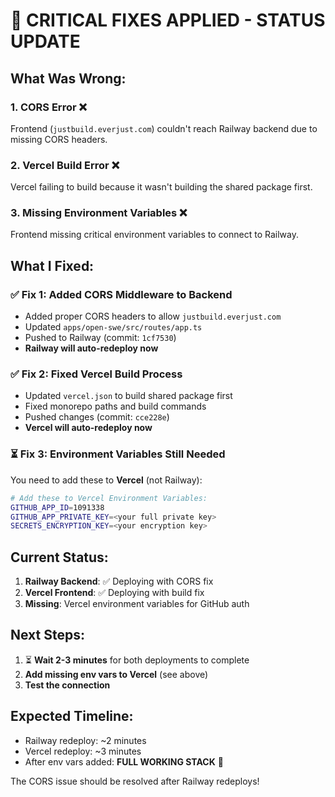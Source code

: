 # 🚨 CRITICAL FIXES APPLIED - STATUS UPDATE

## What Was Wrong:

### 1. **CORS Error** ❌

Frontend (`justbuild.everjust.com`) couldn't reach Railway backend due to missing CORS headers.

### 2. **Vercel Build Error** ❌

Vercel failing to build because it wasn't building the shared package first.

### 3. **Missing Environment Variables** ❌

Frontend missing critical environment variables to connect to Railway.

## What I Fixed:

### ✅ **Fix 1: Added CORS Middleware to Backend**

- Added proper CORS headers to allow `justbuild.everjust.com`
- Updated `apps/open-swe/src/routes/app.ts`
- Pushed to Railway (commit: `1cf7530`)
- **Railway will auto-redeploy now**

### ✅ **Fix 2: Fixed Vercel Build Process**

- Updated `vercel.json` to build shared package first
- Fixed monorepo paths and build commands
- Pushed changes (commit: `cce228e`)
- **Vercel will auto-redeploy now**

### ⏳ **Fix 3: Environment Variables Still Needed**

You need to add these to **Vercel** (not Railway):

```bash
# Add these to Vercel Environment Variables:
GITHUB_APP_ID=1091338
GITHUB_APP_PRIVATE_KEY=<your full private key>
SECRETS_ENCRYPTION_KEY=<your encryption key>
```

## Current Status:

1. **Railway Backend**: ✅ Deploying with CORS fix
2. **Vercel Frontend**: ✅ Deploying with build fix
3. **Missing**: Vercel environment variables for GitHub auth

## Next Steps:

1. ⏳ **Wait 2-3 minutes** for both deployments to complete
2. **Add missing env vars to Vercel** (see above)
3. **Test the connection**

## Expected Timeline:

- Railway redeploy: ~2 minutes
- Vercel redeploy: ~3 minutes
- After env vars added: **FULL WORKING STACK** 🚀

The CORS issue should be resolved after Railway redeploys!

